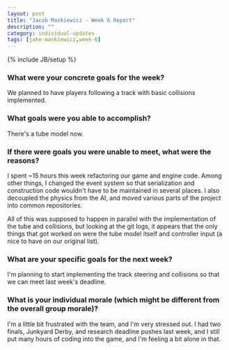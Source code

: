 ```yaml
---
layout: post
title: "Jacob Maskiewicz - Week 6 Report"
description: ""
category: individual-updates
tags: [jake-maskiewicz,week-6]
---
```

{% include JB/setup %}

### What were your concrete goals for the week?

We planned to have players following a track with basic collisions implemented.

### What goals were you able to accomplish?

There's a tube model now.

### If there were goals you were unable to meet, what were the reasons?

I spent ~15 hours this week refactoring our game and engine code. Among other
things, I changed the event system so that serialization and construction code
wouldn't have to be maintained in several places. I also decoupled the physics
from the AI, and moved various parts of the project into common repositories.

All of this was supposed to happen in parallel with the implementation of the
tube and collisions, but looking at the git logs, it appears that the only
things that got worked on were the tube model itself and controller input (a
nice to have on our original list).

### What are your specific goals for the next week?

I'm planning to start implementing the track steering and collisions so that we
can meet last week's deadline.

### What is your individual morale (which might be different from the overall group morale)?

I'm a little bit frustrated with the team, and I'm very stressed out. I had two
finals, Junkyard Derby, and research deadline pushes last week, and I still put
many hours of coding into the game, and I'm feeling a bit alone in that.
